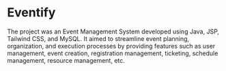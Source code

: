 # Eventify
The project was an Event Management System developed using Java, JSP, Tailwind CSS, and MySQL. It aimed to streamline event planning, organization, and execution processes by providing features such as user management, event creation, registration management, ticketing, schedule management, resource management, etc.
